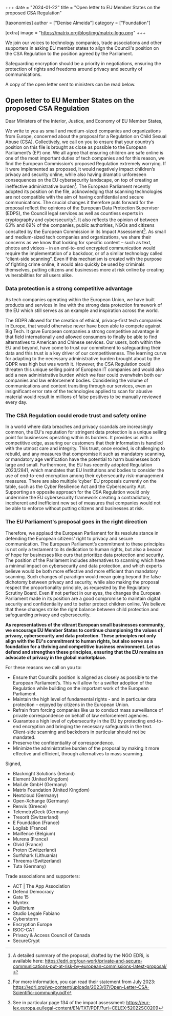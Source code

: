 +++
date = "2024-01-22"
title = "Open letter to EU Member States on the proposed CSA Regulation"

[taxonomies]
author = ["Denise Almeida"]
category = ["Foundation"]

[extra]
image = "https://matrix.org/blog/img/matrix-logo.png"
+++

We join our voices to technology companies, trade associations and other supporters in asking EU member states to align the Council's position on the CSA Regulation to the position agreed by the Parliament.

Safeguarding encryption should be a priority in negotiations, ensuring the protection of rights and freedoms around privacy and security of communications.

A copy of the open letter sent to ministers can be read below.

## Open letter to EU Member States on the proposed CSA Regulation
 
Dear Ministers of the Interior, Justice, and Economy of EU Member States,
 
We write to you as small and medium-sized companies and organizations from Europe, concerned about the proposal for a Regulation on Child Sexual Abuse (CSA). Collectively, we call on you to ensure that your country’s position on this file is brought as close as possible to the European Parliament’s (EP) one.
We all agree that ensuring children are safe online is one of the most important duties of tech companies and for this reason, we find the European Commission’s proposed Regulation extremely worrying. If it were implemented as proposed, it would negatively impact children’s privacy and security online, while also having dramatic unforeseen consequences on the EU cybersecurity landscape, on top of creating an ineffective administrative burden[^1].
The European Parliament recently adopted its position on the file, acknowledging that scanning technologies are not compatible with the aim of having confidential and secure communications.  The crucial changes it therefore puts forward for the proposal reflect the opinions of the European Data Protection Supervisor (EDPS), the Council legal services as well as countless experts in cryptography and cybersecurity[^2]. It also reflects the opinion of between 63% and 69% of the companies, public authorities, NGOs and citizens consulted by the European Commission in its Impact Assessment[^3].
As small and medium-sized tech companies and organizations, we share their concerns as we know that looking for specific content – such as text, photos and videos – in an end-to-end encrypted communication would require the implementation of a backdoor, or of a similar technology called “client-side scanning”. Even if this mechanism is created with the purpose of fighting crime online, it would also quickly be used by criminals themselves, putting citizens and businesses more at risk online by creating vulnerabilities for all users alike.
 
### Data protection is a strong competitive advantage

As tech companies operating within the European Union, we have built products and services in line with the strong data protection framework of the EU which still serves as an example and inspiration across the world.

The GDPR allowed for the creation of ethical, privacy-first tech companies in Europe, that would otherwise never have been able to compete against Big Tech. It gave European companies a strong competitive advantage in that field internationally and allowed consumers to finally be able to find alternatives to American and Chinese services. Our users, both within the EU and beyond, have come to trust our commitment to safeguarding their data and this trust is a key driver of our competitiveness. The learning curve for adapting to the necessary administrative burden brought about by the GDPR was high but was worth it.
However, the CSA Regulation could threaten this unique selling point of European IT companies and would also add a new administrative burden which we fear could overwhelm both our companies and law enforcement bodies. Considering the volume of communications and content transiting through our services, even an insignificant error rate of the technologies applied to scan for abusive material would result in millions of false positives to be manually reviewed every day.
 
### The CSA Regulation could erode trust and safety online

In a world where data breaches and privacy scandals are increasingly common, the EU's reputation for stringent data protection is a unique selling point for businesses operating within its borders. It provides us with a competitive edge, assuring our customers that their information is handled with the utmost care and integrity. This trust, once eroded, is challenging to rebuild, and any measures that compromise it such as mandatory scanning, or mandatory age verification have the potential to harm businesses both large and small.
Furthermore, the EU has recently adopted Regulation 2023/2841, which mandates that EU Institutions and bodies to consider the use of end-to-end encryption among their cybersecurity risk-management measures. There are also multiple ‘cyber’ EU proposals currently on the table, such as the Cyber Resilience Act and the Cybersecurity Act. Supporting an opposite approach for the CSA Regulation would only undermine the EU cybersecurity framework creating a contradictory, incoherent and inefficient new set of measures that companies would not be able to enforce without putting citizens and businesses at risk.
 
### The EU Parliament's proposal goes in the right direction

Therefore, we applaud the European Parliament for its resolute stance in defending the European citizens' right to privacy and secure communication. The European Parliament’s commitment to these principles is not only a testament to its dedication to human rights, but also a beacon of hope for businesses like ours that prioritize data protection and security. The position of the Parliament includes alternatives to scanning which have a minimal impact on cybersecurity and data protection, and which experts believe would be both more effective and more efficient than mandatory scanning. Such changes of paradigm would mean going beyond the false dichotomy between privacy and security, while also making the proposal respect the proportionality principle, as requested by the Regulatory Scrutiny Board.
Even if not perfect in our eyes, the changes the European Parliament made in its position are a good compromise to maintain digital security and confidentiality and to better protect children online. We believe that these changes strike the right balance between child protection and safeguarding privacy and cybersecurity.
 
**As representatives of the vibrant European small businesses community, we encourage EU Member States to continue championing the values of privacy, cybersecurity and data protection. These principles not only align with the EU's commitment to human rights, but also serve as a foundation for a thriving and competitive business environment. Let us defend and strengthen these principles, ensuring that the EU remains an advocate of privacy in the global marketplace.**
 
For these reasons we call on you to:
 - Ensure that Council’s position is aligned as closely as possible to the European Parliament’s. This will allow for a swifter adoption of the Regulation while building on the important work of the European Parliament.
 - Maintain the high level of fundamental rights - and in particular data protection – enjoyed by citizens in the European Union.
 - Refrain from forcing companies like us to conduct mass surveillance of private correspondence on behalf of law enforcement agencies.
 - Guarantee a high level of cybersecurity in the EU by protecting end-to-end encryption and bringing the necessary safeguards in the text. Client-side scanning and backdoors in particular should not be mandated.
 - Preserve the confidentiality of correspondence.
 - Minimize the administrative burden of the proposal by making it more effective and efficient, through alternatives to mass scanning.

Signed,

- Blacknight Solutions (Ireland) 
- Element (United Kingdom)
- Mail.de GmbH (Germany)
- Matrix Foundation (United Kingdom) 
- Nextcloud (Germany)
- Open-Xchange (Germany) 
- Renvis (Greece) 
- TelemetryDeck (Germany) 
- Tresorit (Switzerland)
- E Foundation (France) 
- Logilab (France) 
- Mailfence (Belgium) 
- Murena (France) 
- Olvid (France)
- Proton (Switzerland) 
- Surfshark (Lithuania) 
- Threema (Switzerland) 
- Tuta (Germany)

Trade associations and supporters:

- ACT | The App Association 
- Defend Democracy
- Gate 15 
- Myntex
- Quilibrium
- Studio Legale Fabiano
- Cyberstorm
- Encryption Europe
- ISOC-CAT
- Privacy & Access Council of Canada
- SecureCrypt

[^1]: A detailed summary of the proposal, drafted by the NGO EDRi, is available here: <https://edri.org/our-work/private-and-secure-communications-put-at-risk-by-european-commissions-latest-proposal/>

[^2]: For more information, you can read their statement from July 2023: <https://edri.org/wp-content/uploads/2023/07/Open-Letter-CSA-Scientific-community.pdf>

[^3]: See in particular page 134 of the impact assessment: <https://eur-lex.europa.eu/legal-content/EN/TXT/PDF/?uri=CELEX:52022SC0209>
